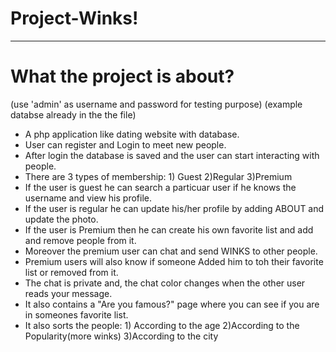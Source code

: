 # Project-Winks!

-------------------------------------------------------------------

# What the project is about?
(use 'admin' as username and password for testing purpose)
(example databse already in the the file)

- A php application like dating website with database.
- User can register and Login to meet new people.
- After login the database is saved and the user can start interacting with people.
- There are 3 types of membership: 1) Guest  2)Regular  3)Premium
- If the user is guest he can search a particuar user if he knows the username and view his profile.
- If the user is regular he can update his/her profile by adding ABOUT and update the photo.
- If the user is Premium then he can create his own favorite list and add and remove people from it.
- Moreover the premium user can chat and send WINKS to other people.
- Premium users will also know if someone Added him to toh their favorite list or removed from it.
- The chat is private and, the chat color changes when the other user reads your message.
- It also contains a "Are you famous?"  page where you can see if you are in someones favorite list.
- It also sorts the people: 1) According to the age  2)According to the Popularity(more winks)  3)According to the city


